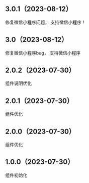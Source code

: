 ## 3.0.1（2023-08-12）
修复微信小程序问题， 支持微信小程序！
## 3.0（2023-08-12）
修复微信小程序bug， 支持微信小程序
## 2.0.2（2023-07-30）
组件说明优化
## 2.0.1（2023-07-30）
组件优化
## 2.0.0（2023-07-30）
组件优化
## 1.0.0（2023-07-30）
组件初始化
